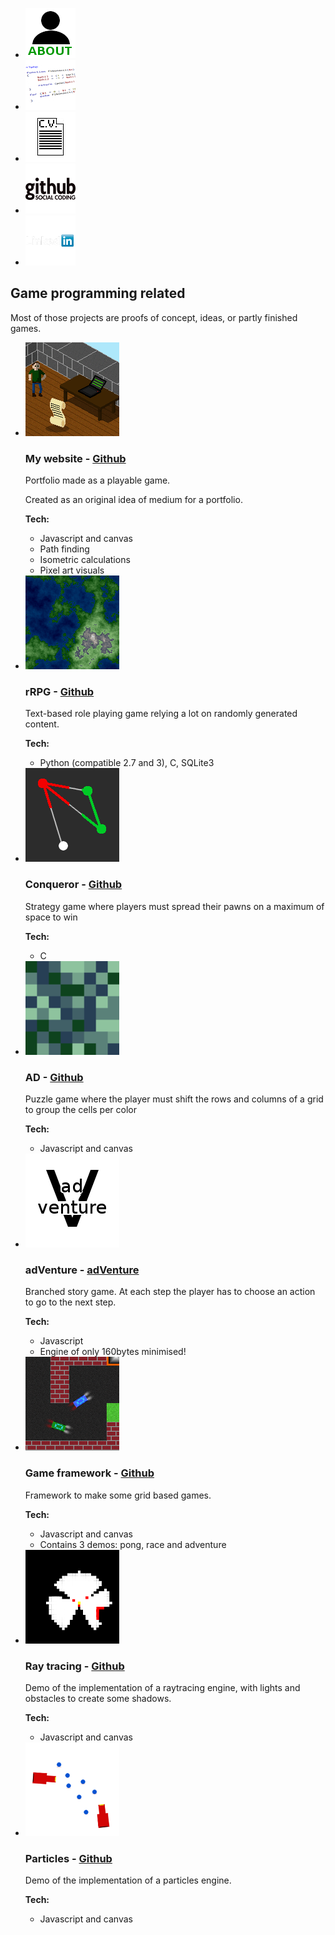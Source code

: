 <ul class="links">
	<li>
		<a class="block button" href="./about.html" title="About me">
			<img src="images/about.png" alt="About me" />
		</a>
	</li>
	<li>
		<a class="block button" href="tips.html" title="Different code articles">
			<img src="images/code.png" alt="Different code articles" />
		</a>
	</li>
	<li>
		<a class="block button" href="http://ghislain-rodrigues.fr/CV-Ghislain-Rodrigues.pdf" target="_blank" title="Download CV">
			<img src="images/CV.png" alt="Download CV" />
		</a>
	</li>
	<li>
		<a class="block button" href="https://github.com/padawin" target="_blank" title="Github">
			<img src="images/github.png" alt="Github" />
		</a>
	</li>
	<li>
		<a class="block button" href="https://uk.linkedin.com/pub/ghislain-rodrigues/45/68a/322" target="_blank" title="Linkedin">
			<img src="images/linkedin.png" alt="Linkedin" />
		</a>
	</li>
</ul>

## Game programming related

Most of those projects are proofs of concept, ideas, or partly finished games.

<ul class="projects">
	<li>
		<img src="images/website.png" alt="Website" />
		<section>
			<h3>
				My website -
				<a class="block button" href="https://github.com/padawin/site" target="_blank">
					Github
				</a>
			</h3>
			<div class="info">
				<p>
					Portfolio made as a playable game.
				</p>
				<p>
					Created as an original idea of medium
					for a portfolio.
				</p>
				<b>Tech:</b>
				<ul>
					<li>Javascript and canvas</li>
					<li>Path finding</li>
					<li>Isometric calculations</li>
					<li>Pixel art visuals</li>
				</ul>
			</div>
		</section>
		<div class="clear"></div>
	</li>
	<li>
		<img src="images/rrpg.png" alt="rRPG" />
		<section>
			<h3>
				rRPG -
				<a class="block button" href="https://github.com/rrpg/engine" target="_blank">
					Github
				</a>
			</h3>
			<div class="info">
				<p>
					Text-based role playing game relying a lot on randomly
					generated content.
				</p>
				<b>Tech:</b>
				<ul>
					<li>Python (compatible 2.7 and 3), C, SQLite3</li>
				</ul>
			</div>
		</section>
		<div class="clear"></div>
	</li>
	<li>
		<img src="images/conqueror.png" alt="Conqueror" />
		<section>
			<h3>
				Conqueror -
				<a class="block button" href="https://github.com/padawin/conqueror" target="_blank">
					Github
				</a>
			</h3>
			<div class="info">
				<p>
					Strategy game where players must spread their pawns on a
					maximum of space to win
				</p>
				<b>Tech:</b>
				<ul>
					<li>C</li>
				</ul>
			</div>
		</section>
		<div class="clear"></div>
	</li>
	<li>
		<img src="images/A-D.png" alt="AD" />
		<section>
			<h3>
				AD -
				<a class="block button" href="https://github.com/padawin/ad" target="_blank">
					Github
				</a>
			</h3>
			<div class="info">
				<p>
					Puzzle game where the player must shift the rows and
					columns of a grid to group the cells per color
				</p>
				<b>Tech:</b>
				<ul>
					<li>Javascript and canvas</li>
				</ul>
			</div>
		</section>
		<div class="clear"></div>
	</li>
	<li>
		<img src="images/adVenture.png" alt="adVenture" />
		<section>
			<h3>
				adVenture -
				<a class="block button" href="https://github.com/padawin/adVenture" target="_blank">
					adVenture
				</a>
			</h3>
			<div class="info">
				<p>
					Branched story game. At each step the player has to choose
					an action to go to the next step.
				</p>
				<b>Tech:</b>
				<ul>
					<li>Javascript</li>
					<li>Engine of only 160bytes minimised!</li>
				</ul>
			</div>
		</section>
		<div class="clear"></div>
	</li>
	<li>
		<img src="images/udemy.png" alt="Udemy course" />
		<section>
			<h3>
				Game framework -
				<a class="block button" href="https://github.com/padawin/game-framework-js" target="_blank">
					Github
				</a>
			</h3>
			<div class="info">
				<p>
					Framework to make some grid based games.
				</p>
				<b>Tech:</b>
				<ul>
					<li>Javascript and canvas</li>
					<li>Contains 3 demos: pong, race and adventure</li>
				</ul>
			</div>
		</section>
		<div class="clear"></div>
	</li>
	<li>
		<img src="images/raytracing.png" alt="Ray tracing" />
		<section>
			<h3>
				Ray tracing -
				<a class="block button" href="https://github.com/padawin/raytracing-test" target="_blank">
					Github
				</a>
			</h3>
			<div class="info">
				<p>
					Demo of the implementation of a raytracing engine, with
					lights and obstacles to create some shadows.
				</p>
				<b>Tech:</b>
				<ul>
					<li>Javascript and canvas</li>
				</ul>
			</div>
		</section>
		<div class="clear"></div>
	</li>
	<li>
		<img src="images/particles.png" alt="Particles" />
		<section>
			<h3>
				Particles -
				<a class="block button" href="https://github.com/padawin/particles" target="_blank">
					Github
				</a>
			</h3>
			<div class="info">
				<p>
					Demo of the implementation of a particles engine.
				</p>
				<b>Tech:</b>
				<ul>
					<li>Javascript and canvas</li>
				</ul>
			</div>
		</section>
		<div class="clear"></div>
	</li>
</ul>
